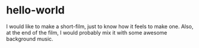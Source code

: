 # hello-world
I would like to make a short-film, just to know how it feels to make one.
Also, at the end of the film, I would probably mix it with some awesome background music.
